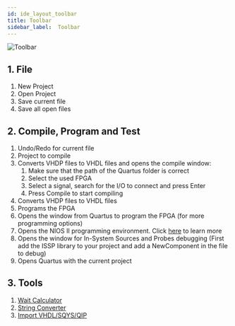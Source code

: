 ```yaml
---
id: ide_layout_toolbar
title: Toolbar
sidebar_label:  Toolbar
---
```


![Toolbar](/img/ide/Toolbar.png)

## 1. File
1. New Project
2. Open Project
3. Save current file
4. Save all open files

## 2. Compile, Program and Test
1. Undo/Redo for current file
2. Project to compile
3. Converts VHDP files to VHDL files and opens the compile window:
   1. Make sure that the path of the Quartus folder is correct
   2. Select the used FPGA
   3. Select a signal, search for the I/O to connect and press Enter
   4. Press Compile to start compiling
4. Converts VHDP files to VHDL files
5. Programs the FPGA
6. Opens the window from Quartus to program the FPGA (for more programming options)
7. Opens the NIOS II programming environment. Click [here](/docs/guide_nios2) to learn more
8. Opens the window for In-System Sources and Probes debugging (First add the ISSP library to your project and add a NewComponent in the file to debug)
9. Opens Quartus with the current project

## 3. Tools
1. [Wait Calculator](/docs/ide_tools_wait)
2. [String Converter](/docs/ide_tools_string)
3. [Import VHDL/SQYS/QIP](/docs/ide_tools_import)